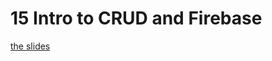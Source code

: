 <h1>15 Intro to CRUD and Firebase</h1>

[the slides](https://joncancode.github.io/general_assembly_javascript_2019/15/index.html "slides")


